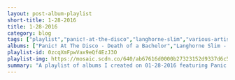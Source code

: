 ```yaml
---
layout: post-album-playlist
short-title: 1-28-2016
title: 1-28-2016
category: blog
tags: ["playlist","panic!-at-the-disco","langhorne-slim","various-artists","nyles-lannon","saves-the-day","the-vines","abandoned-pools","the-beatles"]
albums: ["Panic! At The Disco - Death of a Bachelor","Langhorne Slim - Langhorne Slim","Various Artists - Hozier","Nyles Lannon - Falling Inside","Saves The Day - Through Being Cool","The Vines - Wicked Nature","Abandoned Pools - Somnambulist","The Beatles - Rubber Soul (Remastered)"]
playlist-id: 0zcqXmFpwVax9eQf4EzJ3O
playlist-img: https://mosaic.scdn.co/640/ab67616d0000b27323152d9337d6c57b116ed13aab67616d0000b27323bde4e85a5ca2e34b78f57bab67616d0000b27383a07a78002c34ce64ed569fab67616d0000b273eea92dd8ccac2cc78e01c698
summary: "A playlist of albums I created on 01-28-2016 featuring Panic! At The Disco, Langhorne Slim, Various Artists, Nyles Lannon, Saves The Day, The Vines, Abandoned Pools, and The Beatles."
---
```

